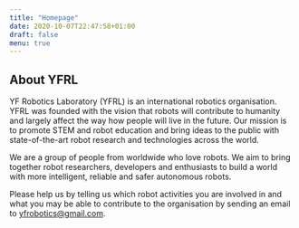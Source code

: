 ```yaml
---
title: "Homepage"
date: 2020-10-07T22:47:58+01:00
draft: false
menu: true
---
```


## About YFRL

YF Robotics Laboratory (YFRL) is an international robotics organisation. YFRL was founded with the vision that robots will contribute to humanity and largely affect the way how people will live in the future. Our mission is to promote STEM and robot education and bring ideas to the public with state-of-the-art robot research and technologies across the world.

We are a group of people from worldwide who love robots. We aim to bring together robot researchers, developers and enthusiasts to build a world with more intelligent, reliable and safer autonomous robots. 

Please help us by telling us which robot activities you are involved in and what you may be able to contribute to the organisation by sending an email to yfrobotics@gmail.com.

